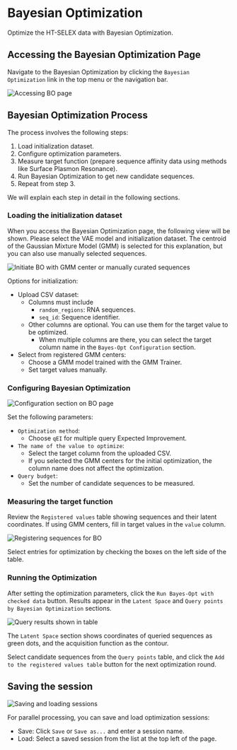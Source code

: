 # Bayesian Optimization

Optimize the HT-SELEX data with Bayesian Optimization.

## Accessing the Bayesian Optimization Page

Navigate to the Bayesian Optimization by clicking the `Bayesian Optimization` link in the top menu or the navigation bar.

![Accessing BO page](../assets/images/bo/access.png)

## Bayesian Optimization Process

The process involves the following steps:

1. Load initialization dataset.
2. Configure optimization parameters.
3. Measure target function (prepare sequence affinity data using methods like Surface Plasmon Resonance).
4. Run Bayesian Optimization to get new candidate sequences.
5. Repeat from step 3.

We will explain each step in detail in the following sections.

### Loading the initialization dataset

When you access the Bayesian Optimization page, the following view will be shown.
Please select the VAE model and initialization dataset.
The centroid of the Gaussian Mixture Model (GMM) is selected for this explanation, but you can also use manually selected sequences.

![Initiate BO with GMM center or manually curated sequences](../assets/images/bo/initial-dataset.png)

Options for initialization:

- Upload CSV dataset:
  - Columns must include
    - `random_regions`: RNA sequences.
    - `seq_id`: Sequence identifier.
  - Other columns are optional. You can use them for the target value to be optimized.
    - When multiple columns are there, you can select the target column name in the `Bayes-Opt Configuration` section.
- Select from registered GMM centers:
  - Choose a GMM model trained with the GMM Trainer.
  - Set target values manually.

### Configuring Bayesian Optimization

![Configuration section on BO page](../assets/images/bo/bayesopt-configuration.png)

Set the following parameters:

- `Optimization method`:
  - Choose `qEI` for multiple query Expected Improvement.
- `The name of the value to optimize`:
  - Select the target column from the uploaded CSV.
  - If you selected the GMM centers for the initial optimization, the column name does not affect the optimization.
- `Query budget`:
  - Set the number of candidate sequences to be measured.

### Measuring the target function

Review the `Registered values` table showing sequences and their latent coordinates.
If using GMM centers, fill in target values in the `value` column.

![Registering sequences for BO](../assets/images/bo/registered-values-table.png)

Select entries for optimization by checking the boxes on the left side of the table.

### Running the Optimization

After setting the optimization parameters, click the `Run Bayes-Opt with checked data` button.
Results appear in the `Latent Space` and `Query points by Bayesian Optimization` sections.

![Query results shown in table](../assets/images/bo/after-running-bayesopt.png)

The `Latent Space` section shows coordinates of queried sequences as green dots, and the acquisition function as the contour.

Select candidate sequences from the `Query points` table, and click the `Add to the registered values table` button for the next optimization round.

## Saving the session

![Saving and loading sessions](../assets/images/bo/session.png)

For parallel processing, you can save and load optimization sessions:

- Save: Click `Save` or `Save as...` and enter a session name.
- Load: Select a saved session from the list at the top left of the page.
